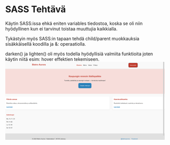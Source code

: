 # SASS Tehtävä

Käytin SASS:issa ehkä eniten variables tiedostoa, koska se oli niin hyödyllinen kun ei tarvinut toistaa muuttujia kaikkialla.

Tykästyin myös SASS:in tapaan tehdä child/parent muokkauksia sisäkkäisellä koodilla ja &: operaatiolla. 

darken() ja lighten() oli myös todella hyödyllisiä valmiita funktioita joten käytin niitä esim: hover effektien tekemiseen. 
![Kuvakaappaus](screenshot.png)